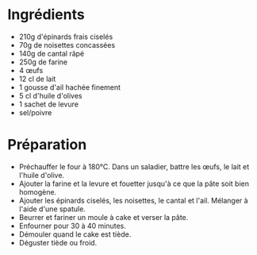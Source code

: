 # Ingrédients
- 210g d'épinards frais ciselés
- 70g de noisettes concassées
- 140g de cantal râpé
- 250g de farine
- 4 œufs
- 12 cl de lait
- 1 gousse d'ail hachée finement
- 5 cl d'huile d'olives
- 1 sachet de levure
- sel/poivre

# Préparation
- Préchauffer le four à 180°C. Dans un saladier, battre les œufs, le lait et l'huile d'olive.
- Ajouter la farine et la levure et fouetter jusqu'à ce que la pâte soit bien homogène.
- Ajouter les épinards ciselés, les noisettes, le cantal et l'ail. Mélanger à l'aide d'une spatule.
- Beurrer et fariner un moule à cake et verser la pâte.
- Enfourner pour 30 à 40 minutes.
- Démouler quand le cake est tiède.
- Déguster tiède ou froid.
